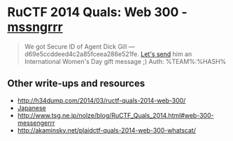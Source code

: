 # RuCTF 2014 Quals: Web 300 - [mssngrrr](https://github.com/HackerDom/ructf-2014-quals/tree/master/tasks/mssngrrr)

> We got Secure ID of Agent Dick Gill — d69e5ccddeed4c2a85fceea286e521fe. [Let's send](http://mssngrrr.quals.ructf.org/) him an International Women's Day gift message ;)
> Auth: %TEAM%:%HASH%

## Other write-ups and resources

* <http://h34dump.com/2014/03/ructf-quals-2014-web-300/>
* [Japanese](http://mage-ctf-writeup.blogspot.jp/2014/03/ructf-quals-2014-web300.html)
* <http://www.tsg.ne.jp/nolze/blog/RuCTF_Quals_2014.html#web-300-messengerrr>
* <http://akaminsky.net/plaidctf-quals-2014-web-300-whatscat/>
